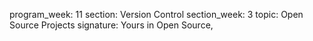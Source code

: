 program_week: 11
section: Version Control
section_week: 3
topic: Open Source Projects
signature: Yours in Open Source,
